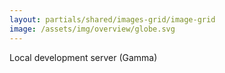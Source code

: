 ```yaml
---
layout: partials/shared/images-grid/image-grid
image: /assets/img/overview/globe.svg
---
```


Local development server (Gamma)
